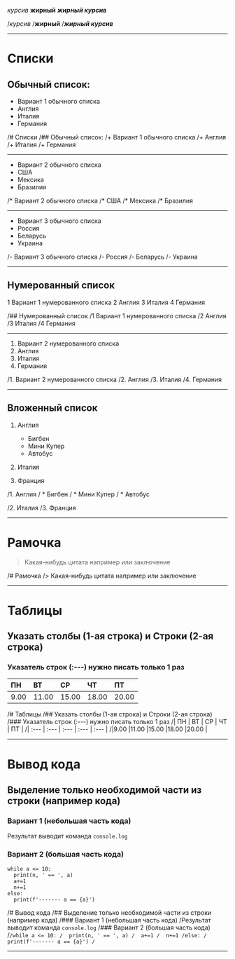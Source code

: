 *курсив*
**жирный**
***жирный курсив***

/*курсив*
/**жирный**
/***жирный курсив***
____________________________________
# Списки
## Обычный список:
+ Вариант 1 обычного списка
+ Англия
+ Италия
+ Германия

/# Списки
/## Обычный список:
/+ Вариант 1 обычного списка
/+ Англия
/+ Италия
/+ Германия
___________________
* Вариант 2 обычного списка
* США
* Мексика
* Бразилия

/* Вариант 2 обычного списка
/* США
/* Мексика
/* Бразилия
______________________
- Вариант 3 обычного списка
- Россия 
- Беларусь
- Украина

/- Вариант 3 обычного списка
/- Россия 
/- Беларусь
/- Украина
_____________________________
## Нумерованный список
1 Вариант 1 нумерованного списка
2 Англия
3 Италия 
4 Германия

/## Нумерованный список
/1 Вариант 1 нумерованного списка
/2 Англия
/3 Италия 
/4 Германия
________________________
1. Вариант 2 нумерованного списка
2. Англия
3. Италия 
4. Германия

/1. Вариант 2 нумерованного списка
/2. Англия
/3. Италия 
/4. Германия
___________________________
## Вложенный список 
 
1. Англия
   * Бигбен
   * Мини Купер
   * Автобус

2. Италия
3. Франция

/1. Англия
/  * Бигбен
/  * Мини Купер
/  * Автобус

/2. Италия
/3. Франция
___________________________________
# Рамочка
> Какая-нибудь цитата например или заключение

/# Рамочка
/> Какая-нибудь цитата например или заключение
______________________________________
# Таблицы 
## Указать столбы (1-ая строка) и Строки (2-ая строка)
### Указатель строк (:---) нужно писать только 1 раз 
| ПН | ВТ | СР | ЧТ | ПТ |
| :--- | :--- | :--- | :--- | :--- |
|9.00 |11.00 |15.00 |18.00  |20.00  |

/# Таблицы 
/## Указать столбы (1-ая строка) и Строки (2-ая строка)
/### Указатель строк (:---) нужно писать только 1 раз 
/| ПН | ВТ | СР | ЧТ | ПТ |
/| :--- | :--- | :--- | :--- | :--- |
/|9.00 |11.00 |15.00 |18.00  |20.00  |

___________________________________
# Вывод кода
## Выделение только необходимой части из строки (например кода)
### Вариант 1 (небольшая часть кода)
Результат выводит команда `console.log`
### Вариант 2 (большая часть кода)
```
while a <= 10:
  print(n, ' == ', a)
  a+=1
  n+=1
else:
  print(f'------- a == {a}')
  ```
  
/# Вывод кода
/## Выделение только необходимой части из строки (например кода)
/### Вариант 1 (небольшая часть кода)
/Результат выводит команда `console.log`
/### Вариант 2 (большая часть кода)
/```
/while a <= 10:
/  print(n, ' == ', a)
/  a+=1
/  n+=1
/else:
/  print(f'------- a == {a}')
/ ```
______________________
